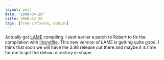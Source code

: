 ```yaml
---
layout: post
date: "2008-04-28"
title: 2008-04-28
tags: [free-software, debian]
---
```

Actually got [LAME](http://lame.sf.net/) compiling. I sent earlier
a patch to Robert to fix the compilation with
[libsndfile](http://www.mega-nerd.com/libsndfile/). This new
version of LAME is getting quite good. I think that soon we will
have the 3.98 release out there and maybe it is time for me to get
the debian directory in shape.


